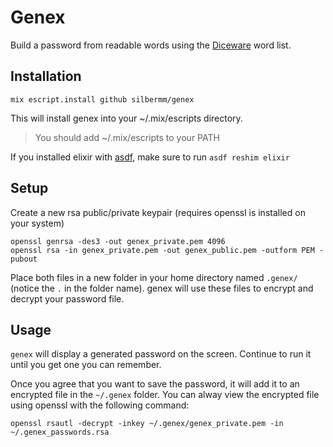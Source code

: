 # Genex

Build a password from readable words using the [Diceware](http://world.std.com/~reinhold/diceware.html) word list.

## Installation

`mix escript.install github silbermm/genex`

This will install genex into your ~/.mix/escripts directory.

> You should add ~/.mix/escripts to your PATH

If you installed elixir with [asdf](https://github.com/asdf-vm/asdf), make sure to run `asdf reshim elixir`

## Setup

Create a new rsa public/private keypair (requires openssl is installed on your system)

```
openssl genrsa -des3 -out genex_private.pem 4096
openssl rsa -in genex_private.pem -out genex_public.pem -outform PEM -pubout
```

Place both files in a new folder in your home directory named `.genex/` (notice the `.` in the folder name). genex will use these files to encrypt and decrypt your password file.


## Usage

`genex` will display a generated password on the screen. Continue to run it until you get one you can remember.

Once you agree that you want to save the password, it will add it to an encrypted file in the `~/.genex` folder. You can alway view the encrypted file using openssl with the following command:

```
openssl rsautl -decrypt -inkey ~/.genex/genex_private.pem -in ~/.genex_passwords.rsa
```
